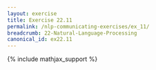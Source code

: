 ```yaml
---
layout: exercise
title: Exercise 22.11
permalink: /nlp-communicating-exercises/ex_11/
breadcrumb: 22-Natural-Language-Processing
canonical_id: ex22.11
---
```


{% include mathjax_support %}
